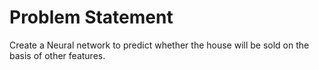 # Problem Statement
Create a Neural network to predict whether the house will be sold on the basis of other features.
